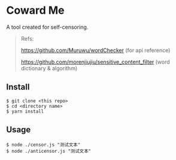 # Coward Me

A tool created for self-censoring.

> Refs:
>
> https://github.com/Muruwu/wordChecker (for api reference)
>
> https://github.com/morenjiujiu/sensitive_content_filter (word dictionary & algorithm)

## Install

```shell
$ git clone <this repo>
$ cd <directory name>
$ yarn install
```

## Usage

```shell
$ node ./censor.js "测试文本"
$ node ./anticensor.js "测试文本"
```

